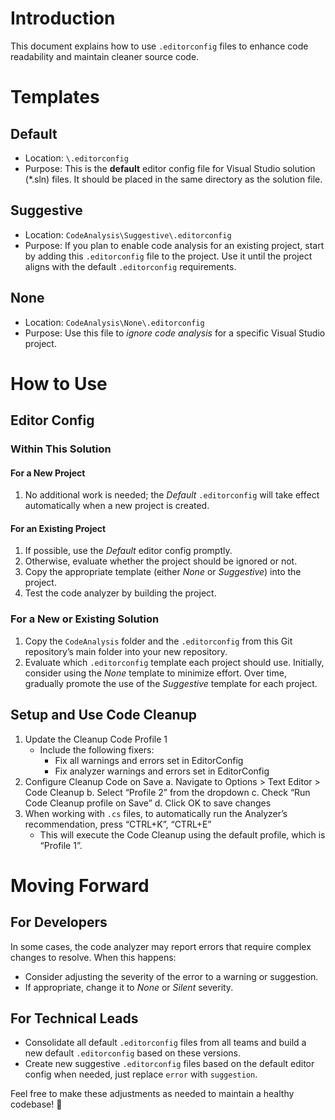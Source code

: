 # Introduction
This document explains how to use `.editorconfig` files to enhance code readability and maintain cleaner source code.

# Templates

## Default

* Location: `\.editorconfig`
* Purpose: This is the **default** editor config file for Visual Studio solution (*.sln) files. It should be placed in the same directory as the solution file.

## Suggestive

* Location: `CodeAnalysis\Suggestive\.editorconfig`
* Purpose: If you plan to enable code analysis for an existing project, start by adding this `.editorconfig` file to the project. Use it until the project aligns with the default `.editorconfig` requirements.

## None

* Location: `CodeAnalysis\None\.editorconfig`
* Purpose: Use this file to *ignore code analysis* for a specific Visual Studio project.

# How to Use

## Editor Config

### Within This Solution

#### For a New Project

1. No additional work is needed; the *Default* `.editorconfig` will take effect automatically when a new project is created.

#### For an Existing Project

1. If possible, use the *Default* editor config promptly.
2. Otherwise, evaluate whether the project should be ignored or not.
3. Copy the appropriate template (either *None* or *Suggestive*) into the project.
4. Test the code analyzer by building the project.

### For a New or Existing Solution

1. Copy the `CodeAnalysis` folder and the `.editorconfig` from this Git repository’s main folder into your new repository.
2. Evaluate which `.editorconfig` template each project should use. Initially, consider using the *None* template to minimize effort. Over time, gradually promote the use of the *Suggestive* template for each project.

## Setup and Use Code Cleanup

1. Update the Cleanup Code Profile 1
   * Include the following fixers:
       * Fix all warnings and errors set in EditorConfig
       * Fix analyzer warnings and errors set in EditorConfig
2. Configure Cleanup Code on Save
    a. Navigate to Options > Text Editor > Code Cleanup
    b. Select “Profile 2” from the dropdown
    c. Check “Run Code Cleanup profile on Save”
    d. Click OK to save changes
3. When working with `.cs` files, to automatically run the Analyzer’s recommendation, press “CTRL+K”, “CTRL+E”
   * This will execute the Code Cleanup using the default profile, which is “Profile 1”.

# Moving Forward

## For Developers

In some cases, the code analyzer may report errors that require complex changes to resolve. When this happens:

* Consider adjusting the severity of the error to a warning or suggestion.
* If appropriate, change it to *None* or *Silent* severity.

## For Technical Leads

* Consolidate all default `.editorconfig` files from all teams and build a new default `.editorconfig` based on these versions.
* Create new suggestive `.editorconfig` files based on the default editor config when needed, just replace `error` with `suggestion`.

Feel free to make these adjustments as needed to maintain a healthy codebase! 🚀
